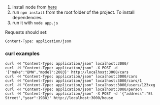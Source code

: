 1. install node from [here](https://nodejs.org/)
2. run `npm install` from the root folder of the project. To install dependencies.
3. run it with `node app.js`


Requests should set:
``` 
Content-Type: application/json 
```
### curl examples
``` 
curl -H "Content-Type: application/json" localhost:3000/
curl -H "Content-Type: application/json" -X POST -d '{"make":"BMW","model":2003}' http://localhost:3000/cars
curl -H "Content-Type: application/json" localhost:3000/cars
curl -H "Content-Type: application/json" localhost:3000/cars/1
curl -H "Content-Type: application/json" localhost:3000/users/123xxg
curl -H "Content-Type: application/json" localhost:3000/person
curl -H "Content-Type: application/json" -X POST -d '{"address":"El Street","year":1988}' http://localhost:3000/house
``` 
